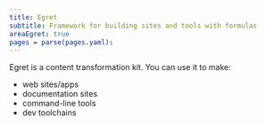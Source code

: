 ```yaml
---
title: Egret
subtitle: Framework for building sites and tools with formulas
areaEgret: true
pages = parse(pages.yaml):
---
```


Egret is a content transformation kit. You can use it to make:

- web sites/apps
- documentation sites
- command-line tools
- dev toolchains
